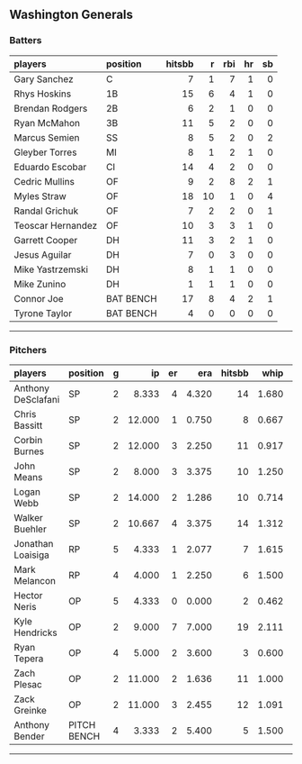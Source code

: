 ## Washington Generals

### Batters

 
|players           |position  | hitsbb|  r| rbi| hr| sb| 
|:-----------------|:---------|------:|--:|---:|--:|--:| 
|Gary Sanchez      |C         |      7|  1|   7|  1|  0| 
|Rhys Hoskins      |1B        |     15|  6|   4|  1|  0| 
|Brendan Rodgers   |2B        |      6|  2|   1|  0|  0| 
|Ryan McMahon      |3B        |     11|  5|   2|  0|  0| 
|Marcus Semien     |SS        |      8|  5|   2|  0|  2| 
|Gleyber Torres    |MI        |      8|  1|   2|  1|  0| 
|Eduardo Escobar   |CI        |     14|  4|   2|  0|  0| 
|Cedric Mullins    |OF        |      9|  2|   8|  2|  1| 
|Myles Straw       |OF        |     18| 10|   1|  0|  4| 
|Randal Grichuk    |OF        |      7|  2|   2|  0|  1| 
|Teoscar Hernandez |OF        |     10|  3|   3|  1|  0| 
|Garrett Cooper    |DH        |     11|  3|   2|  1|  0| 
|Jesus Aguilar     |DH        |      7|  0|   3|  0|  0| 
|Mike Yastrzemski  |DH        |      8|  1|   1|  0|  0| 
|Mike Zunino       |DH        |      1|  1|   1|  0|  0| 
|Connor Joe        |BAT BENCH |     17|  8|   4|  2|  1| 
|Tyrone Taylor     |BAT BENCH |      4|  0|   0|  0|  0| 


* * *

### Pitchers

 
|players            |position    |  g|     ip| er|   era| hitsbb|  whip| so|  w| sv| 
|:------------------|:-----------|--:|------:|--:|-----:|------:|-----:|--:|--:|--:| 
|Anthony DeSclafani |SP          |  2|  8.333|  4| 4.320|     14| 1.680|  9|  0|  0| 
|Chris Bassitt      |SP          |  2| 12.000|  1| 0.750|      8| 0.667| 14|  2|  0| 
|Corbin Burnes      |SP          |  2| 12.000|  3| 2.250|     11| 0.917| 12|  0|  0| 
|John Means         |SP          |  2|  8.000|  3| 3.375|     10| 1.250|  7|  0|  0| 
|Logan Webb         |SP          |  2| 14.000|  2| 1.286|     10| 0.714| 10|  1|  0| 
|Walker Buehler     |SP          |  2| 10.667|  4| 3.375|     14| 1.312|  9|  1|  0| 
|Jonathan Loaisiga  |RP          |  5|  4.333|  1| 2.077|      7| 1.615|  4|  0|  0| 
|Mark Melancon      |RP          |  4|  4.000|  1| 2.250|      6| 1.500|  2|  0|  1| 
|Hector Neris       |OP          |  5|  4.333|  0| 0.000|      2| 0.462|  4|  1|  0| 
|Kyle Hendricks     |OP          |  2|  9.000|  7| 7.000|     19| 2.111| 11|  0|  0| 
|Ryan Tepera        |OP          |  4|  5.000|  2| 3.600|      3| 0.600|  6|  0|  0| 
|Zach Plesac        |OP          |  2| 11.000|  2| 1.636|     11| 1.000|  7|  0|  0| 
|Zack Greinke       |OP          |  2| 11.000|  3| 2.455|     12| 1.091|  1|  0|  0| 
|Anthony Bender     |PITCH BENCH |  4|  3.333|  2| 5.400|      5| 1.500|  1|  0|  2| 


* * *


